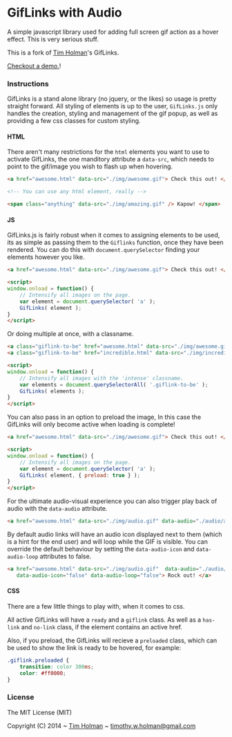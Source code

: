 # GifLinks with Audio

A simple javascript library used for adding full screen gif action as a hover effect. This is very serious stuff.

This is a fork of [Tim Holman](http://tholman.com)'s GifLinks.

[Checkout a demo.](http://iaincollins.com/giflinks)!


### Instructions

GifLinks is a stand alone library (no jquery, or the likes) so usage is pretty straight forward. All styling of elements is up to the user, `GifLinks.js` only handles the creation, styling and management of the gif popup, as well as providing a few css classes for custom styling.

#### HTML

There aren't many restrictions for the `html` elements you want to use to activate GifLinks, the one manditory attribute a `data-src`, which needs to point to the gif/image you wish to flash up when hovering.

```html
<a href="awesome.html" data-src="./img/awesome.gif"> Check this out! </a>

<!-- You can use any html element, really -->

<span class="anything" data-src="./img/amazing.gif" /> Kapow! </span>
```

#### JS

GifLinks.js is fairly robust when it comes to assigning elements to be used, its as simple as passing them to the ```Giflinks``` function, once they have been rendered. You can do this with `document.querySelector` finding your elements however you like.

```html
<a href="awesome.html" data-src="./img/awesome.gif"> Check this out! </a>

<script>
window.onload = function() {
	// Intensify all images on the page.
    var element = document.querySelector( 'a' );
	GifLinks( element );
}
</script>
```

Or doing multiple at once, with a classname.

```html
<a class="giflink-to-be" href="awesome.html" data-src="./img/awesome.gif"> Check this out! </a>
<a class="giflink-to-be" href="incredible.html" data-src="./img/incredible.gif"> Just Incredible! </a>

<script>
window.onload = function() {
	// Intensify all images with the 'intense' classname.
    var elements = document.querySelectorAll( '.giflink-to-be' );
	GifLinks( elements );
}
</script>
```

You can also pass in an option to preload the image, In this case the GifLinks will only become active when loading is complete!

```html
<a href="awesome.html" data-src="./img/awesome.gif"> Check this out! </a>

<script>
window.onload = function() {
	// Intensify all images on the page.
    var element = document.querySelector( 'a' );
	GifLinks( element, { preload: true } );
}
</script>
```

For the ultimate audio-visual experience you can also trigger play back of audio with the `data-audio` attribute.

```html
<a href="awesome.html" data-src="./img/audio.gif" data-audio="./audio/audio.mp3"> Rock out! </a>
```

By default audio links will have an audio icon displayed next to them (which is a hint for the end user) and will loop while the GIF is visible. You can override the default behaviour by setting the `data-audio-icon` and `data-audio-loop` attributes to false.

```html
<a href="awesome.html" data-src="./img/audio.gif"  data-audio="./audio/audio.mp3"
   data-audio-icon="false" data-audio-loop="false"> Rock out! </a>
```

#### CSS
There are a few little things to play with, when it comes to css.

All active GifLinks will have a `ready` and a `giflink` class. As well as a `has-link` and `no-link` class, if the element contains an active href.

Also, if you preload, the GifLinks will recieve a `preloaded` class, which can be used to show the link is ready to be hovered, for example:

```css
.giflink.preloaded {
	transition: color 300ms;
	color: #ff0000;
}
```

### License

The MIT License (MIT)

Copyright (C) 2014 ~ [Tim Holman](http://tholman.com) ~ timothy.w.holman@gmail.com
